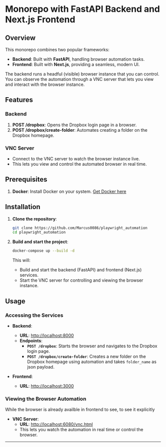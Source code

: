 
# Monorepo with FastAPI Backend and Next.js Frontend

## Overview

This monorepo combines two popular frameworks:
- **Backend**: Built with **FastAPI**, handling browser automation tasks.
- **Frontend**: Built with **Next.js**, providing a seamless, modern UI.

The backend runs a headful (visible) browser instance that you can control. You can observe the automation through a VNC server that lets you view and interact with the browser instance.

## Features

### Backend

1. **POST /dropbox**: Opens the Dropbox login page in a browser.
2. **POST /dropbox/create-folder**: Automates creating a folder on the Dropbox homepage.

### VNC Server

- Connect to the VNC server to watch the browser instance live.
- This lets you view and control the automated browser in real time.

## Prerequisites

1. **Docker**: Install Docker on your system. [Get Docker here](https://docs.docker.com/get-docker/)

## Installation

1. **Clone the repository**:

   ```bash
   git clone https://github.com/Marcus0086/playwright_automation
   cd playwright_automation
   ```

2. **Build and start the project**:

   ```bash
   docker-compose up --build -d
   ```

   This will:
   - Build and start the backend (FastAPI) and frontend (Next.js) services.
   - Start the VNC server for controlling and viewing the browser instance.

## Usage

### Accessing the Services

- **Backend**:
  - **URL**: [http://localhost:8000](http://localhost:8000)
  - **Endpoints**:
    - **`POST /dropbox`**: Starts the browser and navigates to the Dropbox login page.
    - **`POST /dropbox/create-folder`**: Creates a new folder on the Dropbox homepage using automation and takes `folder_name` as json payload.

- **Frontend**:
  - **URL**: [http://localhost:3000](http://localhost:3000)

### Viewing the Browser Automation
While the browser is already availble in frontend to see, to see it explicitly

- **VNC Server**:
  - **URL**: [http://localhost:6080/vnc.html](http://localhost:6080/vnc.html)
  - This lets you watch the automation in real time or control the browser.

---
